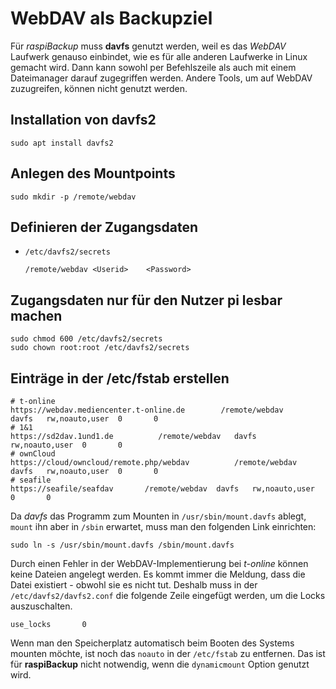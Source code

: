 # WebDAV als Backupziel

Für *raspiBackup* muss **davfs** genutzt werden, weil es das *WebDAV* Laufwerk genauso
einbindet, wie es für alle anderen Laufwerke in Linux gemacht wird.
Dann kann sowohl per Befehlszeile als auch mit einem Dateimanager
darauf zugegriffen werden.
Andere Tools, um auf WebDAV zuzugreifen, können nicht genutzt werden.

## Installation von davfs2

```
sudo apt install davfs2
```

## Anlegen des Mountpoints

```
sudo mkdir -p /remote/webdav
```

## Definieren der Zugangsdaten

   - `/etc/davfs2/secrets`

     ```
     /remote/webdav	<Userid> 	<Password>
     ```

## Zugangsdaten nur für den Nutzer pi lesbar machen

```
sudo chmod 600 /etc/davfs2/secrets
sudo chown root:root /etc/davfs2/secrets
```


## Einträge in der /etc/fstab erstellen

```
# t-online
https://webdav.mediencenter.t-online.de        /remote/webdav   davfs   rw,noauto,user  0       0 
# 1&1
https://sd2dav.1und1.de          /remote/webdav   davfs   rw,noauto,user  0       0
# ownCloud
https://cloud/owncloud/remote.php/webdav          /remote/webdav   davfs   rw,noauto,user  0       0
# seafile
https://seafile/seafdav       /remote/webdav  davfs   rw,noauto,user  0       0
```

Da *davfs* das Programm zum Mounten in `/usr/sbin/mount.davfs` ablegt,
`mount` ihn aber in `/sbin` erwartet, muss man den folgenden Link einrichten:

```
sudo ln -s /usr/sbin/mount.davfs /sbin/mount.davfs
```

Durch einen Fehler in der WebDAV-Implementierung bei *t-online* können
keine Dateien angelegt werden. Es kommt immer die Meldung, dass die Datei
existiert - obwohl sie es nicht tut. Deshalb muss in der
`/etc/davfs2/davfs2.conf` die folgende Zeile eingefügt werden,
um die Locks auszuschalten.

```
use_locks       0
```


Wenn man den Speicherplatz automatisch beim Booten des Systems mounten
möchte, ist noch das `noauto` in der `/etc/fstab` zu entfernen. Das ist für
**raspiBackup** nicht notwendig, wenn die `dynamicmount` Option genutzt wird.

[.status]: rst
[.source]: https://www.linux-tips-and-tricks.de/de/12-networking/190-wie-kann-man-medienspeicher-oder-smartdrive-unter-linux-einbinden>
[.source]: https://www.linux-tips-and-tricks.de/de/raspibackupcategoried/644-nutzung-von-webdav-als-backupziel-fuer-raspibackup>
